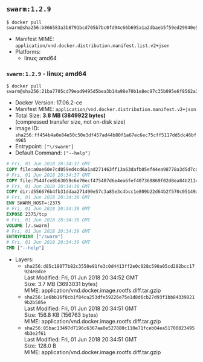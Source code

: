 ## `swarm:1.2.9`

```console
$ docker pull swarm@sha256:b866583a3b8791bcd705b7bc0fd94c66b695a1a2dbaeb5f59ed29940e5015dc8
```

-	Manifest MIME: `application/vnd.docker.distribution.manifest.list.v2+json`
-	Platforms:
	-	linux; amd64

### `swarm:1.2.9` - linux; amd64

```console
$ docker pull swarm@sha256:21ba7705cd79ead9495d5bea3b14a98e70b1e8ec97c35b095e6f8562a3f547ff
```

-	Docker Version: 17.06.2-ce
-	Manifest MIME: `application/vnd.docker.distribution.manifest.v2+json`
-	Total Size: **3.8 MB (3849922 bytes)**  
	(compressed transfer size, not on-disk size)
-	Image ID: `sha256:ff454b4a0e84e50c50e3df457ad44b80f1a67ec6ec75cff5117dd5dc46bf4965`
-	Entrypoint: `["\/swarm"]`
-	Default Command: `["--help"]`

```dockerfile
# Fri, 01 Jun 2018 20:34:37 GMT
COPY file:a0ae60e7cd059ed4cd6a1ad271463ff13a63dafb05ef44ea98778a3d5d7ca9e4 in /swarm 
# Fri, 01 Jun 2018 20:34:37 GMT
COPY file:7544fce8b63059c6e70ecf475487d6e4ea6fef407369869f02d8ea84b211c4de in /etc/ssl/certs/ca-certificates.crt 
# Fri, 01 Jun 2018 20:34:38 GMT
COPY dir:d556676b4fb31ddaa271490e57c3a85e3c4bcc1e809b22d64b2f570c05149a22 in /tmp 
# Fri, 01 Jun 2018 20:34:38 GMT
ENV SWARM_HOST=:2375
# Fri, 01 Jun 2018 20:34:38 GMT
EXPOSE 2375/tcp
# Fri, 01 Jun 2018 20:34:38 GMT
VOLUME [/.swarm]
# Fri, 01 Jun 2018 20:34:39 GMT
ENTRYPOINT ["/swarm"]
# Fri, 01 Jun 2018 20:34:39 GMT
CMD ["--help"]
```

-	Layers:
	-	`sha256:d85c18077b82c3550e91fe3c0d4413ff2e0c028c590a05cd282bcc17924e8dce`  
		Last Modified: Fri, 01 Jun 2018 20:34:52 GMT  
		Size: 3.7 MB (3693031 bytes)  
		MIME: application/vnd.docker.image.rootfs.diff.tar.gzip
	-	`sha256:1e6bb16f8cb1f84ca253dfe59226e75e1d8d6cb27d93f1bb843398219b2b505e`  
		Last Modified: Fri, 01 Jun 2018 20:34:51 GMT  
		Size: 156.8 KB (156763 bytes)  
		MIME: application/vnd.docker.image.rootfs.diff.tar.gzip
	-	`sha256:85bac13497d7196c6367aa0e527880c110e71fceb04ea517008234954b3e2f61`  
		Last Modified: Fri, 01 Jun 2018 20:34:51 GMT  
		Size: 128.0 B  
		MIME: application/vnd.docker.image.rootfs.diff.tar.gzip
